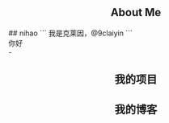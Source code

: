 <style>
  .me{
    display: flex;
  }
</style>

<!-- 背景图 -->
<br />
<br />
<!-- <img align="right" alt="GIF" src="./assets/bg.png" width="400"/> -->

<!-- 关于我 -->
<h2 height="200px" align="center">About Me</h2>
## nihao
```
我是克莱因，@9claiyin
```
<div class="me">
  <div>
      <div>你好</div>
      <div></div>
      <div></div>
      <div></div>
      <div></div>
      <div></div>
- 
  </div>
  <div><img src="https://gd-hbimg.huaban.com/04756ef7d5b642728a46c87f716b2c2166f7349e34f0b-DpxkCx_fw658webp" alt=""></div>
</div>




<h2 height="200px" align="center">我的项目</h2>




<h2 height="200px" align="center">我的博客 </h2>

